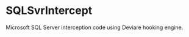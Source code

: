SQLSvrIntercept
===============

Microsoft SQL Server interception code using Deviare hooking engine.
